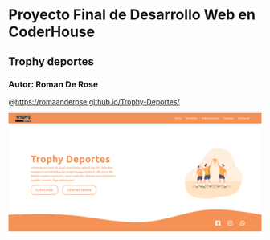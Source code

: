 # Proyecto Final de Desarrollo Web en CoderHouse

## Trophy deportes

### Autor: Roman De Rose

@https://romaanderose.github.io/Trophy-Deportes/

![](/images/trophy-deportes-captura.png?raw=true)
